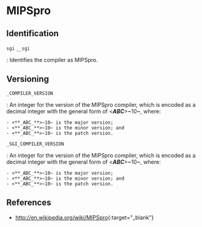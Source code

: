 # MIPSpro

## Identification

`sgi`
`__sgi`

:   Identifies the compiler as MIPSpro.

## Versioning

`_COMPILER_VERSION`

:   An integer for the version of the MIPSpro compiler, which is encoded as a decimal integer with the general form of <**_ABC_**>~10~, where:

    - <**_ABC_**>~10~ is the major version;
    - <**_ABC_**>~10~ is the minor version; and
    - <**_ABC_**>~10~ is the patch version.

`_SGI_COMPILER_VERSION`

:   An integer for the version of the MIPSpro compiler, which is encoded as a decimal integer with the general form of <**_ABC_**>~10~, where:

    - <**_ABC_**>~10~ is the major version;
    - <**_ABC_**>~10~ is the minor version; and
    - <**_ABC_**>~10~ is the patch version.

## References

- <http://en.wikipedia.org/wiki/MIPSpro>{:target="_blank"}
